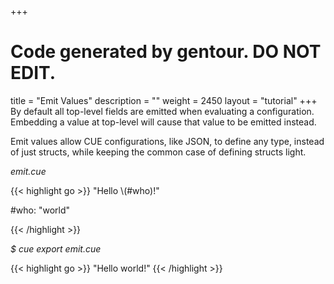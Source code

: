 +++
# Code generated by gentour. DO NOT EDIT.
title = "Emit Values"
description = ""
weight = 2450
layout = "tutorial"
+++
By default all top-level fields are emitted when evaluating a configuration.
Embedding a value at top-level will cause that value to be emitted instead.

Emit values allow CUE configurations, like JSON,
to define any type, instead of just structs, while keeping the common case
of defining structs light.


<a id="td-block-padding" class="td-offset-anchor"></a>
<section class="row td-box td-box--white td-box--gradient td-box--height-auto">
<div class="col-lg-6 mr-0">
<i>emit.cue</i>
<p>
{{< highlight go >}}
"Hello \(#who)!"

#who: "world"

{{< /highlight >}}
<br>
</div>

<div class="col-lg-6 ml-0"><i>$ cue export emit.cue</i>
<p>
{{< highlight go >}}
"Hello world!"
{{< /highlight >}}
</div>
</section>